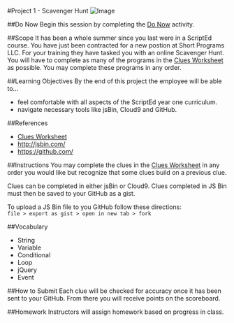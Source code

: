 #Project 1 - Scavenger Hunt
![Image](http://i.imgur.com/N7dzgjo.png)

##Do Now 
Begin this session by completing the [Do Now](doNow.md) activity.

##Scope
It has been a whole summer since you last were in a ScriptEd course. You have just been contracted for a new postion at Short Programs LLC. For your training they have tasked you with an online Scavenger Hunt. You will have to complete as many of the programs in the [Clues Worksheet](clues/README.md) as possible. You may complete these programs in any order. 


##Learning Objectives
By the end of this project the employee will be able to...

* feel comfortable with all aspects of the ScriptEd year one curriculum.
* navigate necessary tools like jsBin, Cloud9 and GitHub.


##References
* [Clues Worksheet](clues/README.md)
* <http://jsbin.com/>
* <https://github.com/>
 
		
##Instructions
You may complete the clues in the [Clues Worksheet](clues/README.md) in any order you would like but recognize that some clues build on a previous clue.  

Clues can be completed in either jsBin or Cloud9. Clues completed in JS Bin must then be saved to your GitHub as a gist.


To upload a JS Bin file to you GitHub follow these directions:  
`file > export as gist > open in new tab > fork`

##Vocabulary
* String
* Variable
* Conditional
* Loop
* jQuery
* Event


##How to Submit
Each clue will be checked for accuracy once it has been sent to your GitHub. From there you will receive points on the scoreboard.

##Homework
Instructors will assign homework based on progress in class.
